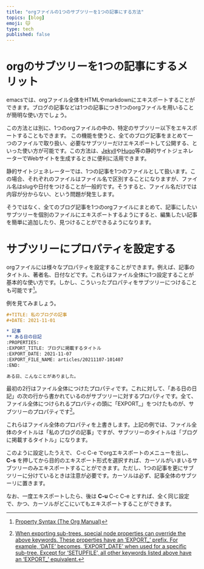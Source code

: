 ```yaml
---
title: "orgファイルの1つのサブツリーを1つの記事にする方法"
topics: [blog]
emoji: 😽
type: tech
published: false
---
```



# orgのサブツリーを1つの記事にするメリット

emacsでは、orgファイル全体をHTMLやmarkdownにエキスポートすることができます。ブログの記事などは1つの記事につき1つのorgファイルを用いることが簡明な使い方でしょう。

この方法とは別に、1つのorgファイルの中の、特定のサブツリー以下をエキスポートすることもできます。 この機能を使うと、全てのブログ記事をまとめて一つのファイルで取り扱い、必要なサブツリーだけエキスポートして公開する、といった使い方が可能です。この方法は、[Jekyll](http://jekyllrb-ja.github.io/)や[Hugo](https://gohugo.io/about/)等の静的サイトジェネレーターでWebサイトを生成するときに便利に活用できます。

静的サイトジェネレーターでは、1つの記事を1つのファイルとして扱います。この場合、それぞれのファイルはファイル名で区別することになりますが、ファイル名はslugや日付をつけることが一般的です。そうすると、ファイル名だけでは内容が分からない、という問題が発生します。

そうではなく、全てのブログ記事を1つのorgファイルにまとめて、記事にしたいサブツリーを個別のファイルにエキスポートするようにすると、編集したい記事を簡単に追加したり、見つけることができるようになります。


# サブツリーにプロパティを設定する

orgファイルには様々なプロパティを設定することができます。例えば、記事のタイトル、著者名、日付などです。これらはファイル全体に1つ設定することが基本的な使い方です。しかし、こういったプロパティをサブツリーにつけることも可能です[^1]。


[^1]: [Property Syntax (The Org Manual)](https://orgmode.org/manual/Property-Syntax.html)

例を見てみましょう。

```org
#+TITLE: 私のブログの記事
#+DATE: 2021-11-01

* 記事
** ある日の日記
:PROPERTIES:
:EXPORT_TITLE: ブログに掲載するタイトル
:EXPORT_DATE: 2021-11-07
:EXPORT_FILE_NAME: articles/20211107-101407
:END:

ある日、こんなことがありました。
```

最初の2行はファイル全体につけたプロパティです。これに対して、「ある日の日記」の次の行から書かれているのがサブツリーに対するプロパティです。全て、ファイル全体につけられるプロパティの頭に「EXPORT\_」をつけたものが、サブツリーのプロパティです[^2]。
[^2]: [When exporting sub-trees, special node properties can override the above keywords. These properties have an ‘EXPORT\_’ prefix. For example, ‘DATE’ becomes, ‘EXPORT\_DATE’ when used for a specific sub-tree. Except for ‘SETUPFILE’, all other keywords listed above have an ‘EXPORT\_’ equivalent.](https://orgmode.org/manual/Export-Settings.html)

これらはファイル全体のプロパティを上書きします。上記の例では、ファイル全体のタイトルは「私のブログの記事」ですが、サブツリーのタイトルは「ブログに掲載するタイトル」になります。

このように設定したうえで、 C-c C-e でorgエキスポートのメニューを出し、 ****C-s**** を押してから目的のエキスポート形式を選択すれば、カーソルがいまいるサブツリーのみエキスポートすることができます。ただし、1つの記事を更にサブツリーに分けているときは注意が必要です。カーソルは必ず、記事全体のサブツーリに置きます。

なお、一度エキスポートしたら、後は ****C-u**** C-c C-e とすれば、全く同じ設定で、かつ、カーソルがどこにいてもエキスポートすることができます。
